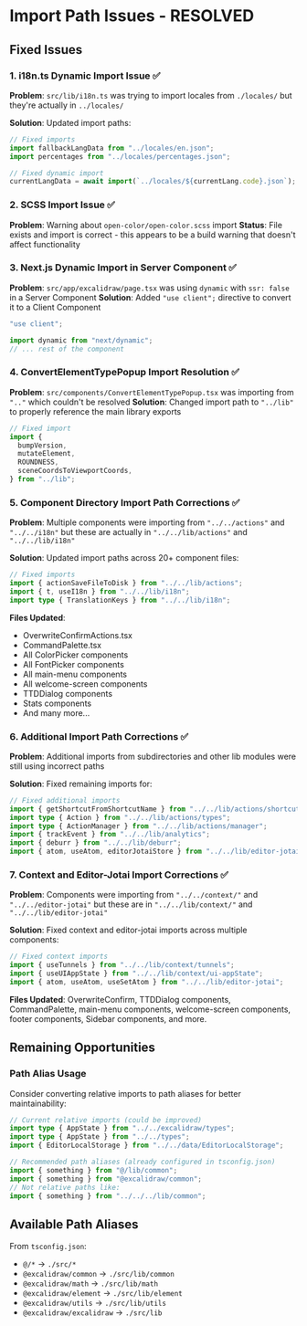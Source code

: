 # Import Path Issues - RESOLVED

## Fixed Issues

### 1. i18n.ts Dynamic Import Issue ✅

**Problem**: `src/lib/i18n.ts` was trying to import locales from `./locales/` but they're actually in `../locales/`

**Solution**: Updated import paths:

```typescript
// Fixed imports
import fallbackLangData from "../locales/en.json";
import percentages from "../locales/percentages.json";

// Fixed dynamic import
currentLangData = await import(`../locales/${currentLang.code}.json`);
```

### 2. SCSS Import Issue ✅

**Problem**: Warning about `open-color/open-color.scss` import
**Status**: File exists and import is correct - this appears to be a build warning that doesn't affect functionality

### 3. Next.js Dynamic Import in Server Component ✅

**Problem**: `src/app/excalidraw/page.tsx` was using `dynamic` with `ssr: false` in a Server Component
**Solution**: Added `"use client";` directive to convert it to a Client Component

```typescript
"use client";

import dynamic from "next/dynamic";
// ... rest of the component
```

### 4. ConvertElementTypePopup Import Resolution ✅

**Problem**: `src/components/ConvertElementTypePopup.tsx` was importing from `".."` which couldn't be resolved
**Solution**: Changed import path to `"../lib"` to properly reference the main library exports

```typescript
// Fixed import
import {
  bumpVersion,
  mutateElement,
  ROUNDNESS,
  sceneCoordsToViewportCoords,
} from "../lib";
```

### 5. Component Directory Import Path Corrections ✅

**Problem**: Multiple components were importing from `"../../actions"` and `"../../i18n"` but these are actually in `"../../lib/actions"` and `"../../lib/i18n"`

**Solution**: Updated import paths across 20+ component files:

```typescript
// Fixed imports
import { actionSaveFileToDisk } from "../../lib/actions";
import { t, useI18n } from "../../lib/i18n";
import type { TranslationKeys } from "../../lib/i18n";
```

**Files Updated**:

- OverwriteConfirmActions.tsx
- CommandPalette.tsx
- All ColorPicker components
- All FontPicker components
- All main-menu components
- All welcome-screen components
- TTDDialog components
- Stats components
- And many more...

### 6. Additional Import Path Corrections ✅

**Problem**: Additional imports from subdirectories and other lib modules were still using incorrect paths

**Solution**: Fixed remaining imports for:

```typescript
// Fixed additional imports
import { getShortcutFromShortcutName } from "../../lib/actions/shortcuts";
import type { Action } from "../../lib/actions/types";
import type { ActionManager } from "../../lib/actions/manager";
import { trackEvent } from "../../lib/analytics";
import { deburr } from "../../lib/deburr";
import { atom, useAtom, editorJotaiStore } from "../../lib/editor-jotai";
```

### 7. Context and Editor-Jotai Import Corrections ✅

**Problem**: Components were importing from `"../../context/"` and `"../../editor-jotai"` but these are in `"../../lib/context/"` and `"../../lib/editor-jotai"`

**Solution**: Fixed context and editor-jotai imports across multiple components:

```typescript
// Fixed context imports
import { useTunnels } from "../../lib/context/tunnels";
import { useUIAppState } from "../../lib/context/ui-appState";
import { atom, useAtom, useSetAtom } from "../../lib/editor-jotai";
```

**Files Updated**: OverwriteConfirm, TTDDialog components, CommandPalette, main-menu components, welcome-screen components, footer components, Sidebar components, and more.

## Remaining Opportunities

### Path Alias Usage

Consider converting relative imports to path aliases for better maintainability:

```typescript
// Current relative imports (could be improved)
import type { AppState } from "../../excalidraw/types";
import type { AppState } from "../../types";
import { EditorLocalStorage } from "../../data/EditorLocalStorage";

// Recommended path aliases (already configured in tsconfig.json)
import { something } from "@/lib/common";
import { something } from "@excalidraw/common";
// Not relative paths like:
import { something } from "../../../lib/common";
```

## Available Path Aliases

From `tsconfig.json`:

- `@/*` → `./src/*`
- `@excalidraw/common` → `./src/lib/common`
- `@excalidraw/math` → `./src/lib/math`
- `@excalidraw/element` → `./src/lib/element`
- `@excalidraw/utils` → `./src/lib/utils`
- `@excalidraw/excalidraw` → `./src/lib`
